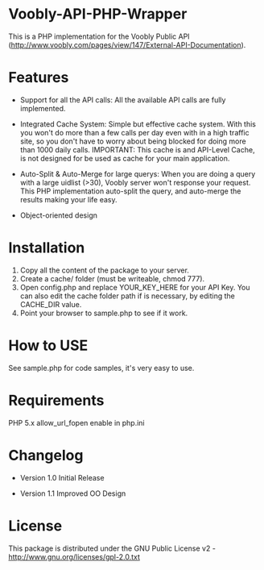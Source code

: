 
Voobly-API-PHP-Wrapper
============================

This is a PHP implementation for the Voobly Public API (http://www.voobly.com/pages/view/147/External-API-Documentation). 

Features
========

- Support for all the API calls: All the available API calls are fully implemented.

- Integrated Cache System: Simple but effective cache system. With this you won't do more than a few calls per day even with in a high traffic site, so you don't have to worry about being blocked for doing more than 1000 daily calls.
IMPORTANT: This cache is and API-Level Cache, is not designed for be used as cache for your main application.

- Auto-Split & Auto-Merge for large querys: When you are doing a query with a large uidlist (>30), Voobly server won't response your request. This PHP implementation auto-split the query, and auto-merge the results making your life easy.

- Object-oriented design

Installation
============

1. Copy all the content of the package to your server.
2. Create a cache/ folder (must be writeable, chmod 777).
3. Open config.php and replace YOUR_KEY_HERE for your API Key. You can also edit the cache folder path if is necessary, by editing the CACHE_DIR value.
4. Point your browser to sample.php to see if it work.

How to USE
==========

See sample.php for code samples, it's very easy to use.

Requirements
============

PHP 5.x
allow_url_fopen enable in php.ini

Changelog
=========

- Version 1.0 
Initial Release

- Version 1.1
Improved OO Design

License
=======

This package is distributed under the GNU Public License v2 - http://www.gnu.org/licenses/gpl-2.0.txt
